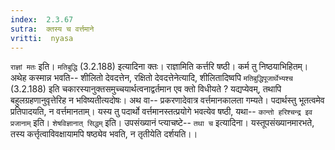 ```yaml
---
index:  2.3.67
sutra:  क्तस्य च वर्त्तमाने
vritti:  nyasa
---
```


`राज्ञां मतः` इति। `मतिबुद्धि` (3.2.188) इत्यादिना क्तः। राज्ञामिति कर्त्तरि षष्ठी। कर्म तु निष्ठयाभिहितम्। अथेह कस्मान्न भवति-- शीलितो देवदत्तेन, रक्षितो देवदत्तेनेत्यादि, शीलितादिष्वपि `मतिबुद्धिपूजार्थेभ्यश्च` (3.2.188) इति चकारस्यानुक्तसमुच्चयार्थत्वनाद्वर्तमान एव क्तो विधीयते ? यद्यप्येवम्, तथापि बहुलग्रहणानुवृत्तेरिह न भविष्यतीत्यदोषः। अथ वा-- प्रकरणादेवात्र वर्त्तमानकालता गम्यते। पदार्थस्तु भूतत्वमेव प्रतिपादयति, न वर्त्तमानताम्। यस्य तु पदार्थो वर्त्तमानस्तत्प्रयोगे भवत्येव षष्ठी, यथा-- `कान्तो हरिश्चन्द्र इव प्रजानाम्` इति।
`शेषविज्ञानात् सिद्धम्` इति। उपसंख्यानं प्त्याचष्टे-- `तथा च` इत्यादिना। यस्तूपसंख्यानमारभते, तस्य कर्त्तृत्वाविवक्षायामपि षष्ठ्येव भवति, न तृतीयेति दर्शयति।।

